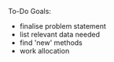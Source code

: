 To-Do Goals:
- finalise problem statement
- list relevant data needed
- find 'new' methods
- work allocation
